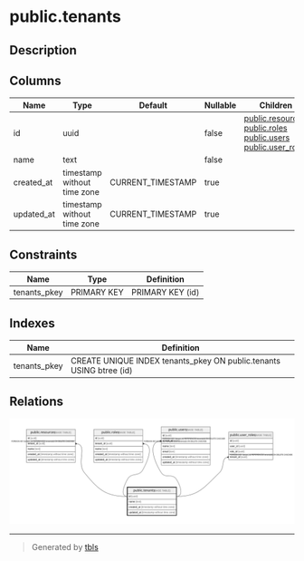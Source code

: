 # public.tenants

## Description

## Columns

| Name | Type | Default | Nullable | Children | Parents | Comment |
| ---- | ---- | ------- | -------- | -------- | ------- | ------- |
| id | uuid |  | false | [public.resources](public.resources.md) [public.roles](public.roles.md) [public.users](public.users.md) [public.user_roles](public.user_roles.md) |  |  |
| name | text |  | false |  |  |  |
| created_at | timestamp without time zone | CURRENT_TIMESTAMP | true |  |  |  |
| updated_at | timestamp without time zone | CURRENT_TIMESTAMP | true |  |  |  |

## Constraints

| Name | Type | Definition |
| ---- | ---- | ---------- |
| tenants_pkey | PRIMARY KEY | PRIMARY KEY (id) |

## Indexes

| Name | Definition |
| ---- | ---------- |
| tenants_pkey | CREATE UNIQUE INDEX tenants_pkey ON public.tenants USING btree (id) |

## Relations

![er](public.tenants.svg)

---

> Generated by [tbls](https://github.com/k1LoW/tbls)
